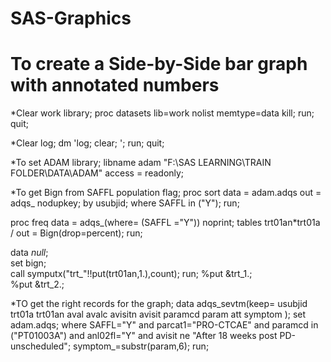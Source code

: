 # SAS-Graphics
# To create a Side-by-Side bar graph with annotated numbers 

*Clear work library;
proc datasets lib=work nolist memtype=data kill;
run;
quit;

*Clear log;
dm 'log; clear; ';
run;
quit;

*To set ADAM library;
libname adam "F:\SAS LEARNING\TRAIN FOLDER\DATA\ADAM" access = readonly; 

*To get Bign from SAFFL population flag;
proc sort data = adam.adqs out = adqs_ nodupkey; 
  by usubjid;
  where SAFFL in ("Y"); 
run; 

proc freq data = adqs_(where= (SAFFL ="Y")) noprint; 
  tables trt01an*trt01a / out = Bign(drop=percent);
run;  

data _null_;   
  set bign;  
  call symputx("trt_"!!put(trt01an,1.),count);
run; 
%put &trt_1.;  
%put &trt_2.; 

*TO get the right records for the graph;
data adqs_sevtm(keep= usubjid trt01a trt01an aval avalc avisitn avisit paramcd param att symptom );
  set adam.adqs; 
  where SAFFL="Y" and parcat1="PRO-CTCAE" and paramcd in ("PT01003A") and anl02fl="Y" and avisit ne "After 18 weeks post PD-unscheduled";
  symptom_=substr(param,6); 
run; 

